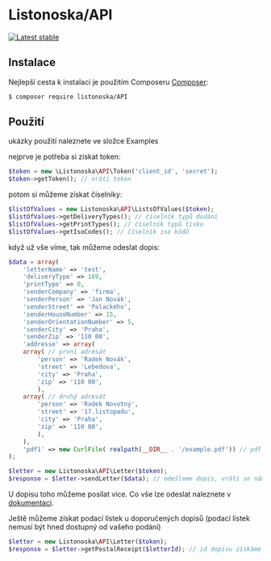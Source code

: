 Listonoska/API
======

[![Latest stable](https://img.shields.io/packagist/v/listonoska/API.svg)](https://packagist.org/packages/Listonoska/API)

Instalace
------------

Nejlepší cesta k instalaci je použitím Composeru [Composer](http://getcomposer.org/):

```sh
$ composer require listonoska/API
```

Použití
------------
ukázky použití naleznete ve složce Examples

nejprve je potřeba si získat token:

```PHP
$token = new \Listonoska\API\Token('client_id', 'secret');
$token->getToken(); // vrátí token
```

potom si můžeme získat číselníky:
```PHP
$listOfValues = new Listonoska\API\ListsOfValues($token);
$listOfValues->getDeliveryTypes(); // číselník typů dodání
$listOfValues->getPrintTypes(); // číselník typů tisku
$listOfValues->getIsoCodes(); // číselník iso kódů
```

když už vše víme, tak můžeme odeslat dopis:
```PHP
$data = array(
    'letterName' => 'test',
    'deliveryType' => 169,
    'printType' => 0,
    'senderCompany' => 'firma',
    'senderPerson' => 'Jan Novák',
    'senderStreet' => 'Palackého',
    'senderHouseNumber' => 15,
    'senderOrientationNumber' => 5,
    'senderCity' => 'Praha',
    'senderZip' => '110 00',
    'addresse' => array( 
	array( // první adresát
	    'person' => 'Radek Novák',
	    'street' => 'Lebedova',
	    'city' => 'Praha',
	    'zip' => '110 00',
        ),
	array( // druhý adresát
	    'person' => 'Radek Novotný',
	    'street' => '17.listopadu',
	    'city' => 'Praha',
	    'zip' => '110 00',
        ),	
    ),
    'pdf1' => new CurlFile( realpath(__DIR__ . '/example.pdf')) // pdf soubor
);

$letter = new Listonoska\API\Letter($token); 
$response = $letter->sendLetter($data); // odešleme dopis, vrátí se nám info o odeslaném dopisu
```
U dopisu toho můžeme posílat více. Co vše lze odeslat naleznete v [dokumentaci](http://docs.listonoska.apiary.io/#reference/prace-s-dopisem/odeslani-dopisu/odeslani-dopisu).


Ještě můžeme získat podací lístek u doporučených dopisů (podací lístek nemusí být hned dostupný od vašeho podání)
```PHP
$letter = new Listonoska\API\Letter($token); 
$response = $letter->getPostalReceipt($letterId); // id dopisu získáme z odpovědi po odeslání dopisu
```
